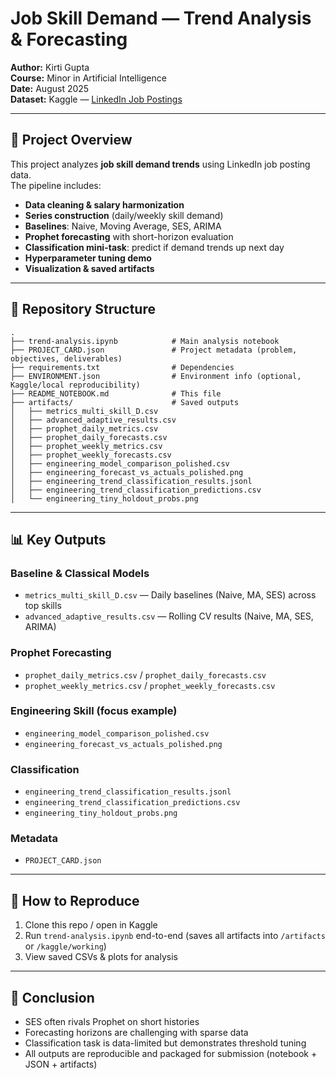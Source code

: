 # Job Skill Demand — Trend Analysis & Forecasting  

**Author:** Kirti Gupta  
**Course:** Minor in Artificial Intelligence  
**Date:** August 2025  
**Dataset:** Kaggle — [LinkedIn Job Postings](https://www.kaggle.com/datasets/arshkon/linkedin-job-postings)  

---

## 📌 Project Overview  
This project analyzes **job skill demand trends** using LinkedIn job posting data.  
The pipeline includes:  

- **Data cleaning & salary harmonization**  
- **Series construction** (daily/weekly skill demand)  
- **Baselines**: Naive, Moving Average, SES, ARIMA  
- **Prophet forecasting** with short-horizon evaluation  
- **Classification mini-task**: predict if demand trends up next day  
- **Hyperparameter tuning demo**  
- **Visualization & saved artifacts**  

---

## 📂 Repository Structure  

```
.
├── trend-analysis.ipynb            # Main analysis notebook
├── PROJECT_CARD.json               # Project metadata (problem, objectives, deliverables)
├── requirements.txt                # Dependencies
├── ENVIRONMENT.json                # Environment info (optional, Kaggle/local reproducibility)
├── README_NOTEBOOK.md              # This file
├── artifacts/                      # Saved outputs
│   ├── metrics_multi_skill_D.csv
│   ├── advanced_adaptive_results.csv
│   ├── prophet_daily_metrics.csv
│   ├── prophet_daily_forecasts.csv
│   ├── prophet_weekly_metrics.csv
│   ├── prophet_weekly_forecasts.csv
│   ├── engineering_model_comparison_polished.csv
│   ├── engineering_forecast_vs_actuals_polished.png
│   ├── engineering_trend_classification_results.jsonl
│   ├── engineering_trend_classification_predictions.csv
│   └── engineering_tiny_holdout_probs.png
```

---

## 📊 Key Outputs  

### Baseline & Classical Models  
- `metrics_multi_skill_D.csv` — Daily baselines (Naive, MA, SES) across top skills  
- `advanced_adaptive_results.csv` — Rolling CV results (Naive, MA, SES, ARIMA)  

### Prophet Forecasting  
- `prophet_daily_metrics.csv` / `prophet_daily_forecasts.csv`  
- `prophet_weekly_metrics.csv` / `prophet_weekly_forecasts.csv`  

### Engineering Skill (focus example)  
- `engineering_model_comparison_polished.csv`  
- `engineering_forecast_vs_actuals_polished.png`  

### Classification  
- `engineering_trend_classification_results.jsonl`  
- `engineering_trend_classification_predictions.csv`  
- `engineering_tiny_holdout_probs.png`  

### Metadata  
- `PROJECT_CARD.json`  

---

## 📝 How to Reproduce  

1. Clone this repo / open in Kaggle  
2. Run `trend-analysis.ipynb` end-to-end (saves all artifacts into `/artifacts` or `/kaggle/working`)  
3. View saved CSVs & plots for analysis  

---

## 🎯 Conclusion  
- SES often rivals Prophet on short histories  
- Forecasting horizons are challenging with sparse data  
- Classification task is data-limited but demonstrates threshold tuning  
- All outputs are reproducible and packaged for submission (notebook + JSON + artifacts)  
